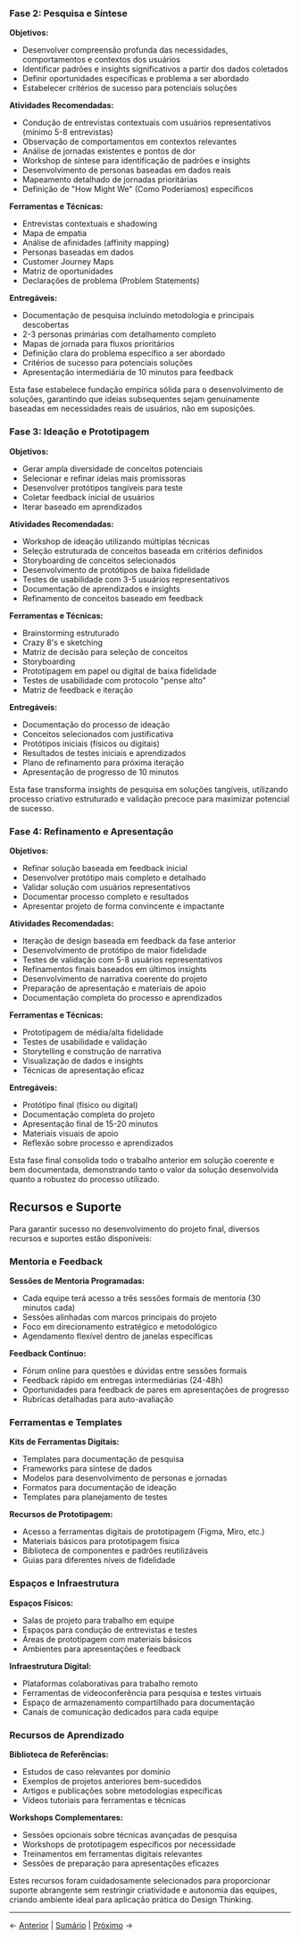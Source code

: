 ### Fase 2: Pesquisa e Síntese

**Objetivos:**
- Desenvolver compreensão profunda das necessidades, comportamentos e contextos dos usuários
- Identificar padrões e insights significativos a partir dos dados coletados
- Definir oportunidades específicas e problema a ser abordado
- Estabelecer critérios de sucesso para potenciais soluções

**Atividades Recomendadas:**
- Condução de entrevistas contextuais com usuários representativos (mínimo 5-8 entrevistas)
- Observação de comportamentos em contextos relevantes
- Análise de jornadas existentes e pontos de dor
- Workshop de síntese para identificação de padrões e insights
- Desenvolvimento de personas baseadas em dados reais
- Mapeamento detalhado de jornadas prioritárias
- Definição de "How Might We" (Como Poderíamos) específicos

**Ferramentas e Técnicas:**
- Entrevistas contextuais e shadowing
- Mapa de empatia
- Análise de afinidades (affinity mapping)
- Personas baseadas em dados
- Customer Journey Maps
- Matriz de oportunidades
- Declarações de problema (Problem Statements)

**Entregáveis:**
- Documentação de pesquisa incluindo metodologia e principais descobertas
- 2-3 personas primárias com detalhamento completo
- Mapas de jornada para fluxos prioritários
- Definição clara do problema específico a ser abordado
- Critérios de sucesso para potenciais soluções
- Apresentação intermediária de 10 minutos para feedback

Esta fase estabelece fundação empírica sólida para o desenvolvimento de soluções, garantindo que ideias subsequentes sejam genuinamente baseadas em necessidades reais de usuários, não em suposições.

### Fase 3: Ideação e Prototipagem

**Objetivos:**
- Gerar ampla diversidade de conceitos potenciais
- Selecionar e refinar ideias mais promissoras
- Desenvolver protótipos tangíveis para teste
- Coletar feedback inicial de usuários
- Iterar baseado em aprendizados

**Atividades Recomendadas:**
- Workshop de ideação utilizando múltiplas técnicas
- Seleção estruturada de conceitos baseada em critérios definidos
- Storyboarding de conceitos selecionados
- Desenvolvimento de protótipos de baixa fidelidade
- Testes de usabilidade com 3-5 usuários representativos
- Documentação de aprendizados e insights
- Refinamento de conceitos baseado em feedback

**Ferramentas e Técnicas:**
- Brainstorming estruturado
- Crazy 8's e sketching
- Matriz de decisão para seleção de conceitos
- Storyboarding
- Prototipagem em papel ou digital de baixa fidelidade
- Testes de usabilidade com protocolo "pense alto"
- Matriz de feedback e iteração

**Entregáveis:**
- Documentação do processo de ideação
- Conceitos selecionados com justificativa
- Protótipos iniciais (físicos ou digitais)
- Resultados de testes iniciais e aprendizados
- Plano de refinamento para próxima iteração
- Apresentação de progresso de 10 minutos

Esta fase transforma insights de pesquisa em soluções tangíveis, utilizando processo criativo estruturado e validação precoce para maximizar potencial de sucesso.

### Fase 4: Refinamento e Apresentação

**Objetivos:**
- Refinar solução baseada em feedback inicial
- Desenvolver protótipo mais completo e detalhado
- Validar solução com usuários representativos
- Documentar processo completo e resultados
- Apresentar projeto de forma convincente e impactante

**Atividades Recomendadas:**
- Iteração de design baseada em feedback da fase anterior
- Desenvolvimento de protótipo de maior fidelidade
- Testes de validação com 5-8 usuários representativos
- Refinamentos finais baseados em últimos insights
- Desenvolvimento de narrativa coerente do projeto
- Preparação de apresentação e materiais de apoio
- Documentação completa do processo e aprendizados

**Ferramentas e Técnicas:**
- Prototipagem de média/alta fidelidade
- Testes de usabilidade e validação
- Storytelling e construção de narrativa
- Visualização de dados e insights
- Técnicas de apresentação eficaz

**Entregáveis:**
- Protótipo final (físico ou digital)
- Documentação completa do projeto
- Apresentação final de 15-20 minutos
- Materiais visuais de apoio
- Reflexão sobre processo e aprendizados

Esta fase final consolida todo o trabalho anterior em solução coerente e bem documentada, demonstrando tanto o valor da solução desenvolvida quanto a robustez do processo utilizado.

## Recursos e Suporte

Para garantir sucesso no desenvolvimento do projeto final, diversos recursos e suportes estão disponíveis:

### Mentoria e Feedback

**Sessões de Mentoria Programadas:**
- Cada equipe terá acesso a três sessões formais de mentoria (30 minutos cada)
- Sessões alinhadas com marcos principais do projeto
- Foco em direcionamento estratégico e metodológico
- Agendamento flexível dentro de janelas específicas

**Feedback Contínuo:**
- Fórum online para questões e dúvidas entre sessões formais
- Feedback rápido em entregas intermediárias (24-48h)
- Oportunidades para feedback de pares em apresentações de progresso
- Rubricas detalhadas para auto-avaliação

### Ferramentas e Templates

**Kits de Ferramentas Digitais:**
- Templates para documentação de pesquisa
- Frameworks para síntese de dados
- Modelos para desenvolvimento de personas e jornadas
- Formatos para documentação de ideação
- Templates para planejamento de testes

**Recursos de Prototipagem:**
- Acesso a ferramentas digitais de prototipagem (Figma, Miro, etc.)
- Materiais básicos para prototipagem física
- Biblioteca de componentes e padrões reutilizáveis
- Guias para diferentes níveis de fidelidade

### Espaços e Infraestrutura

**Espaços Físicos:**
- Salas de projeto para trabalho em equipe
- Espaços para condução de entrevistas e testes
- Áreas de prototipagem com materiais básicos
- Ambientes para apresentações e feedback

**Infraestrutura Digital:**
- Plataformas colaborativas para trabalho remoto
- Ferramentas de videoconferência para pesquisa e testes virtuais
- Espaço de armazenamento compartilhado para documentação
- Canais de comunicação dedicados para cada equipe

### Recursos de Aprendizado

**Biblioteca de Referências:**
- Estudos de caso relevantes por domínio
- Exemplos de projetos anteriores bem-sucedidos
- Artigos e publicações sobre metodologias específicas
- Vídeos tutoriais para ferramentas e técnicas

**Workshops Complementares:**
- Sessões opcionais sobre técnicas avançadas de pesquisa
- Workshops de prototipagem específicos por necessidade
- Treinamentos em ferramentas digitais relevantes
- Sessões de preparação para apresentações eficazes

Estes recursos foram cuidadosamente selecionados para proporcionar suporte abrangente sem restringir criatividade e autonomia das equipes, criando ambiente ideal para aplicação prática do Design Thinking.

---

← [Anterior](./4.2.1_projeto_final_aplicacao_integrada_parte2.md) | [Sumário](../../sumario.md) | [Próximo](./4.2.1_projeto_final_aplicacao_integrada_parte4.md) →